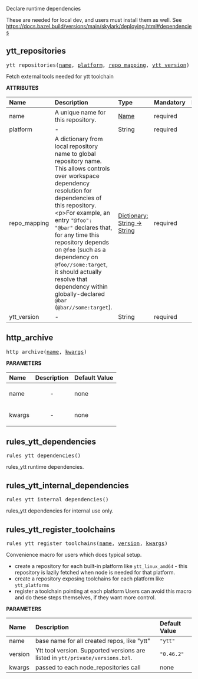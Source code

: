 <!-- Generated with Stardoc: http://skydoc.bazel.build -->

Declare runtime dependencies

These are needed for local dev, and users must install them as well.
See https://docs.bazel.build/versions/main/skylark/deploying.html#dependencies


<a id="ytt_repositories"></a>

## ytt_repositories

<pre>
ytt_repositories(<a href="#ytt_repositories-name">name</a>, <a href="#ytt_repositories-platform">platform</a>, <a href="#ytt_repositories-repo_mapping">repo_mapping</a>, <a href="#ytt_repositories-ytt_version">ytt_version</a>)
</pre>

Fetch external tools needed for ytt toolchain

**ATTRIBUTES**


| Name  | Description | Type | Mandatory | Default |
| :------------- | :------------- | :------------- | :------------- | :------------- |
| <a id="ytt_repositories-name"></a>name |  A unique name for this repository.   | <a href="https://bazel.build/concepts/labels#target-names">Name</a> | required |  |
| <a id="ytt_repositories-platform"></a>platform |  -   | String | required |  |
| <a id="ytt_repositories-repo_mapping"></a>repo_mapping |  A dictionary from local repository name to global repository name. This allows controls over workspace dependency resolution for dependencies of this repository.&lt;p&gt;For example, an entry <code>"@foo": "@bar"</code> declares that, for any time this repository depends on <code>@foo</code> (such as a dependency on <code>@foo//some:target</code>, it should actually resolve that dependency within globally-declared <code>@bar</code> (<code>@bar//some:target</code>).   | <a href="https://bazel.build/rules/lib/dict">Dictionary: String -> String</a> | required |  |
| <a id="ytt_repositories-ytt_version"></a>ytt_version |  -   | String | required |  |


<a id="http_archive"></a>

## http_archive

<pre>
http_archive(<a href="#http_archive-name">name</a>, <a href="#http_archive-kwargs">kwargs</a>)
</pre>



**PARAMETERS**


| Name  | Description | Default Value |
| :------------- | :------------- | :------------- |
| <a id="http_archive-name"></a>name |  <p align="center"> - </p>   |  none |
| <a id="http_archive-kwargs"></a>kwargs |  <p align="center"> - </p>   |  none |


<a id="rules_ytt_dependencies"></a>

## rules_ytt_dependencies

<pre>
rules_ytt_dependencies()
</pre>

rules_ytt runtime dependencies.



<a id="rules_ytt_internal_dependencies"></a>

## rules_ytt_internal_dependencies

<pre>
rules_ytt_internal_dependencies()
</pre>

rules_ytt dependencies for internal use only.



<a id="rules_ytt_register_toolchains"></a>

## rules_ytt_register_toolchains

<pre>
rules_ytt_register_toolchains(<a href="#rules_ytt_register_toolchains-name">name</a>, <a href="#rules_ytt_register_toolchains-version">version</a>, <a href="#rules_ytt_register_toolchains-kwargs">kwargs</a>)
</pre>

Convenience macro for users which does typical setup.

- create a repository for each built-in platform like `ytt_linux_amd64` -
  this repository is lazily fetched when node is needed for that platform.
- create a repository exposing toolchains for each platform like `ytt_platforms`
- register a toolchain pointing at each platform
Users can avoid this macro and do these steps themselves, if they want more control.


**PARAMETERS**


| Name  | Description | Default Value |
| :------------- | :------------- | :------------- |
| <a id="rules_ytt_register_toolchains-name"></a>name |  base name for all created repos, like "ytt"   |  <code>"ytt"</code> |
| <a id="rules_ytt_register_toolchains-version"></a>version |  Ytt tool version. Supported versions are listed in <code>ytt/private/versions.bzl</code>.   |  <code>"0.46.2"</code> |
| <a id="rules_ytt_register_toolchains-kwargs"></a>kwargs |  passed to each node_repositories call   |  none |



